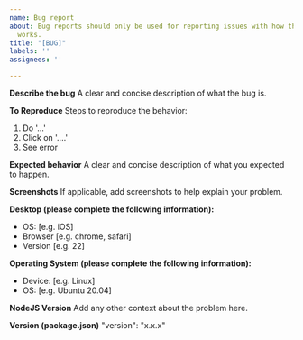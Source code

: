 ```yaml
---
name: Bug report
about: Bug reports should only be used for reporting issues with how the software
  works.
title: "[BUG]"
labels: ''
assignees: ''

---
```


**Describe the bug**
A clear and concise description of what the bug is.

**To Reproduce**
Steps to reproduce the behavior:
1. Do '...'
2. Click on '....'
3. See error

**Expected behavior**
A clear and concise description of what you expected to happen.

**Screenshots**
If applicable, add screenshots to help explain your problem.

**Desktop (please complete the following information):**
 - OS: [e.g. iOS]
 - Browser [e.g. chrome, safari]
 - Version [e.g. 22]

**Operating System (please complete the following information):**
 - Device: [e.g. Linux]
 - OS: [e.g. Ubuntu 20.04]

**NodeJS Version**
Add any other context about the problem here.

**Version (package.json)**
"version": "x.x.x"
